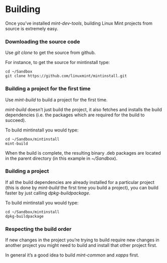 # Building

Once you’ve installed _mint-dev-tools_, building Linux Mint projects from source is extremely easy.

### Downloading the source code

Use _git clone_ to get the source from github.

For instance, to get the source for mintinstall type:

```
cd ~/Sandbox
git clone https://github.com/linuxmint/mintinstall.git
```

### Building a project for the first time

Use _mint-build_ to build a project for the first time.

_mint-build_ doesn’t just build the project, it also fetches and installs the build dependencies (i.e. the packages which are required for the build to succeed).

To build mintinstall you would type:

```
cd ~/Sandbox/mintinstall
mint-build
```

When the build is complete, the resulting binary .deb packages are located in the parent directory (in this example in _\~/Sandbox_).

### Building a project

If all the build dependencies are already installed for a particular project (this is done by _mint-build_ the first time you build a project), you can build faster by just calling _dpkg-buildpackage_.

To build mintinstall you would type:

```
cd ~/Sandbox/mintinstall
dpkg-buildpackage
```

### Respecting the build order

If new changes in the project you’re trying to build require new changes in another project you might need to build and install that other project first.

In general it’s a good idea to build _mint-common_ and _xapps_ first.
